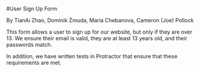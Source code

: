 #User Sign Up Form

By TianAi Zhao, Dominik Żmuda, Maria Chebanova, Cameron (Joe) Pollock

This form allows a user to sign up for our website, but only if they are over 13.  We ensure their email is valid, they are at least 13 years old, and their passwords match.  

In addition, we have written tests in Protractor that ensure that these requirements are met.  

